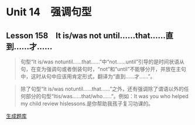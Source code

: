 ﻿ # Unit 14　强调句型
 ## Lesson 158　It is/was not until……that……直到……才……
 
> 句型“It is/was notuntil……that……”中“not……until”引导的是时间状语从句，在变为强调句或者倒装句时，“not”和“until”不能够分开，并放在主句中，这时从句中应该用肯定形式，翻译为“直到……才……”。

> 除了句型“It is/was notuntil……that……”之外，还有强调除了谓语以外的任何部分的句型“Itis/was……that/who……”。例如：It was you who helped my child review hislessons.是你帮助我孩子复习功课的。


 [生成题库](./question/f158.json)